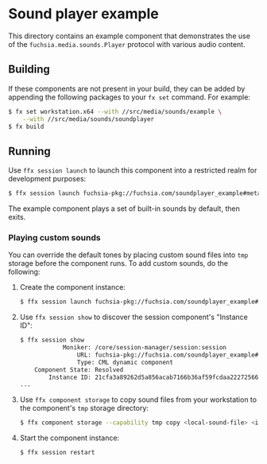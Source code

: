 # Sound player example

This directory contains an example component that demonstrates the use of the
`fuchsia.media.sounds.Player` protocol with various audio content.

## Building

If these components are not present in your build, they can be added by
appending the following packages to your `fx set` command. For example:

```bash
$ fx set workstation.x64 --with //src/media/sounds/example \
    --with //src/media/sounds/soundplayer
$ fx build
```

## Running

Use `ffx session launch` to launch this component into a restricted realm
for development purposes:

```bash
$ ffx session launch fuchsia-pkg://fuchsia.com/soundplayer_example#meta/soundplayer_example.cm
```

The example component plays a set of built-in sounds by default, then exits.

### Playing custom sounds

You can override the default tones by placing custom sound files into `tmp` storage before the
component runs. To add custom sounds, do the following:

1.  Create the component instance:

    ```bash
    $ ffx session launch fuchsia-pkg://fuchsia.com/soundplayer_example#meta/soundplayer_example.cm
    ```

1.  Use `ffx session show` to discover the session component's "Instance ID":

    ```bash
    $ ffx session show
                Moniker: /core/session-manager/session:session
                    URL: fuchsia-pkg://fuchsia.com/soundplayer_example#meta/soundplayer_example.cm
                    Type: CML dynamic component
        Component State: Resolved
            Instance ID: 21cfa3a89262d5a856acab7166b36af59fcdaa2227256638cf0a6202e265a199
    ...
    ```

1.  Use `ffx component storage` to copy sound files from your workstation to the component's
    `tmp` storage directory:

    ```bash
    $ ffx component storage --capability tmp copy <local-sound-file> <instance-id>::/<sound-file>
    ```

1.  Start the component instance:

    ```bash
    $ ffx session restart
    ```
